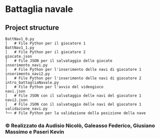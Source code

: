 # Battaglia navale

## Project structure
```
BattNav1_0.py
│   # File Python per il giocatore 1
BattNav1_1.py
│   # File Python per il giocatore 2
giocate.json
│   # File JSON per il salvataggio delle giocate
inserimento_navi.py
│   # File Python per l'inserimento delle navi di giocatore 1
inserimento_navi2.py
│   # File Python per l'inserimento delle navi di giocatore 2
intro_battagliaNavale.py
│   # File Python per l'avvio del videogioco
navi.json
│   # File JSON con il salvataggio delle navi del giocatore 1
navi2.json
│   # File JSON con il salvataggio delle navi del giocatore 1
validazione_navi.py
└── # File Python per la validazione della posizione della nave
```

### © Realizzato da Audisio Nicolò, Galeasso Federico, Giusiano Massimo e Paseri Kevin
